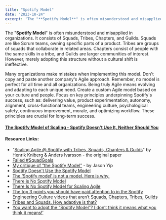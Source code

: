 ```yaml
---
title: "Spotify Model"
date: "2023-10-24"
excerpt: 'The "**Spotify Model**" is often misunderstood and misapplied in organizations. It'
---
```


The "**Spotify Model**" is often misunderstood and misapplied in organizations. It consists of Squads, Tribes, Chapters, and Guilds. Squads are like Scrum teams, owning specific parts of a product. Tribes are groups of squads that collaborate in related areas. Chapters consist of people with the same skills in a tribe, and Guilds are larger communities of interest. However, merely adopting this structure without a cultural shift is ineffective.

Many organizations make mistakes when implementing this model. Don't copy and paste another company's Agile approach. Remember, no model is perfect for all time and all organizations. Being truly Agile means evolving and adapting to each unique need. Create a custom Agile model based on your culture and people. Focus on key principles underpinning Spotify's success, such as: delivering value, product experimentation, autonomy, alignment, cross-functional teams, engineering culture, psychological safety, continuous improvement, morale, and optimizing workflow. These principles are crucial for long-term success.

#### [The Spotify Model of Scaling - Spotify Doesn’t Use It, Neither Should You](/blog/the-spotify-model-of-scaling-spotify-doesnt-use-it-neither-should-you.html)

#### Resource Links:

- "[Scaling Agile @ Spotify with Tribes, Squads, Chapters & Guilds](https://blog.crisp.se/wp-content/uploads/2012/11/SpotifyScaling.pdf)" by Henrik Kniberg & Anders Ivarsson - the original paper
- [Failed #SquadGoals](https://www.jeremiahlee.com/posts/failed-squad-goals/)
- [My critique of “the Spotify Model”](https://jchyip.medium.com/my-critique-of-the-spotify-model-part-1-197d335ef7af) - by Jason Yip
- [Spotify Doesn't Use the Spotify Model](https://www.agility11.com/blog/2020/6/22/spotify-doesnt-use-the-spotify-model)
- [The ‘Spotify model’ is not a model. Here is why.](https://www.sprintzero.nl/2017/03/24/the-spotify-model-is-not-a-model-here-is-why/)
- [There is No Spotify Model](https://www.infoq.com/presentations/spotify-culture-stc/)
- [There Is No Spotify Model for Scaling Agile](https://vitalitychicago.com/blog/there-is-no-spotify-model-for-scaling-agile/)
- [The top 3 points you should have paid attention to in the Spotify Engineering Culture videos that aren’t Squads, Chapters, Tribes, Guilds](https://jchyip.medium.com/the-top-3-points-you-should-have-paid-attention-to-in-the-spotify-engineering-culture-videos-that-f936a512fb3b)
- [Tribes and Squads. How adaptive is that?](https://www.orgtopologies.com/post/tribes-and-squads-how-adaptive-is-that)
- [You want to adopt the “Spotify Model”? I don’t think it means what you think it means!’](https://medium.com/serious-scrum/you-want-to-adopt-the-spotify-model-i-dont-think-it-means-what-you-think-it-means-7df4316081f)
